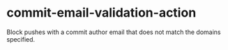 # commit-email-validation-action
Block pushes with a commit author email that does not match the domains specified.
